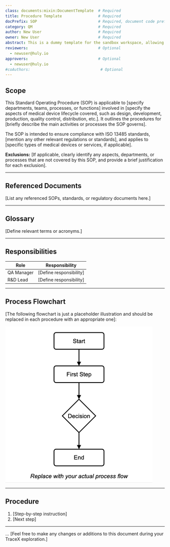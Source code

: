 ```yaml
---
class: documents:mixin:DocumentTemplate  # Required
title: Procedure Template                # Required
docPrefix: SOP                           # Required, document code prefix
category: QM                             # Required
author: New User                         # Required
owner: New User                          # Required
abstract: This is a dummy template for the sandbox workspace, allowing you to play around and easily explore TraceX’s capabilities.      # Optional
reviewers:                               # Optional
  - newuser@huly.io
approvers:                               # Optional
  - newuser@huly.io
#coAuthors:                               # Optional
---
```

## Scope
This Standard Operating Procedure (SOP) is applicable to [specify departments, teams, processes, or functions] involved in [specify the aspects of medical device lifecycle covered, such as design, development, production, quality control, distribution, etc.]. It outlines the procedures for [briefly describe the main activities or processes the SOP governs].

The SOP is intended to ensure compliance with ISO 13485 standards, [mention any other relevant regulations or standards], and applies to [specific types of medical devices or services, if applicable].

**Exclusions:** [If applicable, clearly identify any aspects, departments, or processes that are not covered by this SOP, and provide a brief justification for each exclusion].

---
## Referenced Documents
[List any referenced SOPs, standards, or regulatory documents here.]

---
## Glossary
[Define relevant terms or acronyms.]

---
## Responsibilities
| Role             | Responsibility            |
|------------------|---------------------------|
| QA Manager       | [Define responsibility]   |
| R&D Lead         | [Define responsibility]   |

---
## Process Flowchart

[The following flowchart is just a placeholder illustration and should be replaced in each procedure with an appropriate one]:

![Process Flowchart](https://github.com/charles-rollet/controlled-docs-test/blob/main/assets/images/template-process-flow.png)

---
## Procedure
1. [Step-by-step instruction]
2. [Next step]

---
... [Feel free to make any changes or additions to this document during your TraceX exploration.]

